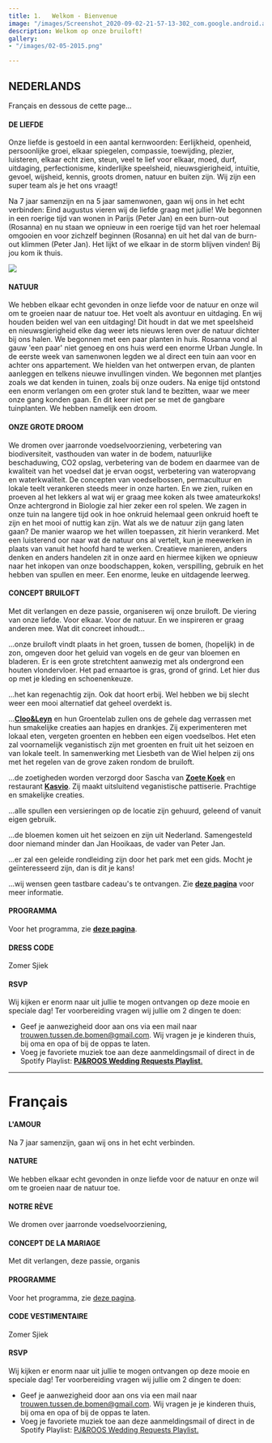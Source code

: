 ```yaml
---
title: 1.   Welkom - Bienvenue
image: "/images/Screenshot_2020-09-02-21-57-13-302_com.google.android.apps.photos.jpg"
description: Welkom op onze bruiloft!
gallery:
- "/images/02-05-2015.png"

---
```

## NEDERLANDS

Français en dessous de cette page...

#### DE LIEFDE

Onze liefde is gestoeld in een aantal kernwoorden: Eerlijkheid, openheid, persoonlijke groei, elkaar spiegelen, compassie, toewijding, plezier, luisteren, elkaar echt zien, steun, veel te lief voor elkaar, moed, durf, uitdaging, perfectionisme, kinderlijke speelsheid, nieuwsgierigheid, intuïtie, gevoel, wijsheid, kennis, groots dromen, natuur en buiten zijn. Wij zijn een super team als je het ons vraagt!

Na 7 jaar samenzijn en na 5 jaar samenwonen, gaan wij ons in het echt verbinden: Eind augustus vieren wij de liefde graag met jullie! We begonnen in een roerige tijd van wonen in Parijs (Peter Jan) en een burn-out (Rosanna) en nu staan we opnieuw in een roerige tijd van het roer helemaal omgooien en voor zichzelf beginnen (Rosanna) en uit het dal van de burn-out klimmen (Peter Jan). Het lijkt of we elkaar in de storm blijven vinden! Bij jou kom ik thuis.

![](/images/02-05-2015.png)

#### NATUUR

We hebben elkaar echt gevonden in onze liefde voor de natuur en onze wil om te groeien naar de natuur toe. Het voelt als avontuur en uitdaging. En wij houden beiden wel van een uitdaging! Dit houdt in dat we met speelsheid en nieuwsgierigheid elke dag weer iets nieuws leren over de natuur dichter bij ons halen. We begonnen met een paar planten in huis. Rosanna vond al gauw 'een paar' niet genoeg en ons huis werd een enorme Urban Jungle. In de eerste week van samenwonen legden we al direct een tuin aan voor en achter ons appartement. We hielden van het ontwerpen ervan, de planten aanleggen en telkens nieuwe invullingen vinden. We begonnen met plantjes zoals we dat kenden in tuinen, zoals bij onze ouders. Na enige tijd ontstond een enorm verlangen om een groter stuk land te bezitten, waar we meer onze gang konden gaan. En dit keer niet per se met de gangbare tuinplanten. We hebben namelijk een droom.

#### ONZE GROTE DROOM

We dromen over jaarronde voedselvoorziening, verbetering van biodiversiteit, vasthouden van water in de bodem, natuurlijke beschaduwing, CO2 opslag, verbetering van de bodem en daarmee van de kwaliteit van het voedsel dat je ervan oogst, verbetering van wateropvang en waterkwaliteit. De concepten van voedselbossen, permacultuur en lokale teelt verankeren steeds meer in onze harten. En we zien, ruiken en proeven al het lekkers al wat wij er graag mee koken als twee amateurkoks! Onze achtergrond in Biologie zal hier zeker een rol spelen. We zagen in onze tuin na langere tijd ook in hoe onkruid helemaal geen onkruid hoeft te zijn en het mooi of nuttig kan zijn. Wat als we de natuur zijn gang laten gaan? De manier waarop we het willen toepassen, zit hierin verankerd. Met een luisterend oor naar wat de natuur ons al vertelt, kun je meewerken in plaats van vanuit het hoofd hard te werken. Creatieve manieren, anders denken en anders handelen zit in onze aard en hiermee kijken we opnieuw naar het inkopen van onze boodschappen, koken, verspilling, gebruik en het hebben van spullen en meer. Een enorme, leuke en uitdagende leerweg.

#### CONCEPT BRUILOFT

Met dit verlangen en deze passie, organiseren wij onze bruiloft. De viering van onze liefde. Voor elkaar. Voor de natuur. En we inspireren er graag anderen mee. Wat dit concreet inhoudt...

...onze bruiloft vindt plaats in het groen, tussen de bomen, (hopelijk) in de zon, omgeven door het geluid van vogels en de geur van bloemen en bladeren. Er is een grote stretchtent aanwezig met als ondergrond een houten vlondervloer. Het pad ernaartoe is gras, grond of grind. Let hier dus op met je kleding en schoenenkeuze.

...het kan regenachtig zijn. Ook dat hoort erbij. Wel hebben we bij slecht weer een mooi alternatief dat geheel overdekt is.

...[**Cloo&Leyn**](https://cloo-leyn.nl/) en hun Groentelab zullen ons de gehele dag verrassen met hun smakelijke creaties aan hapjes en drankjes. Zij experimenteren met lokaal eten, vergeten groenten en hebben een eigen voedselbos. Het eten zal voornamelijk veganistisch zijn met groenten en fruit uit het seizoen en van lokale teelt. In samenwerking met Liesbeth van de Wiel helpen zij ons met het regelen van de grove zaken rondom de bruiloft.

...de zoetigheden worden verzorgd door Sascha van [**Zoete Koek**](https://www.instagram.com/_zoetekoek/?hl=en) en restaurant [**Kasvio**](https://kasvio.nl/). Zij maakt uitsluitend veganistische pattiserie. Prachtige en smakelijke creaties.

...alle spullen een versieringen op de locatie zijn gehuurd, geleend of vanuit eigen gebruik.

...de bloemen komen uit het seizoen en zijn uit Nederland. Samengesteld door niemand minder dan Jan Hooikaas, de vader van Peter Jan.

...er zal een geleide rondleiding zijn door het park met een gids. Mocht je geïnteresseerd zijn, dan is dit je kans!

...wij wensen geen tastbare cadeau's te ontvangen. Zie [**deze pagina**](https://peterjanrosanna.netlify.app/post/post-4/) voor meer informatie.

#### PROGRAMMA

Voor het programma, zie [**deze pagina**](https://peterjanrosanna.netlify.app/post/post-10/ "Programma").

#### DRESS CODE

Zomer Sjiek

#### RSVP

Wij kijken er enorm naar uit jullie te mogen ontvangen op deze mooie en speciale dag! Ter voorbereiding vragen wij jullie om 2 dingen te doen:

* Geef je aanwezigheid door aan ons via een mail naar trouwen.tussen.de.bomen@gmail.com. Wij vragen je je kinderen thuis, bij oma en opa of bij de oppas te laten.
* Voeg je favoriete muziek toe aan deze aanmeldingsmail of direct in de Spotify Playlist: [**PJ&ROOS Wedding Requests Playlist**.](https://open.spotify.com/playlist/0GHY1fGdvU6bQpLyV5RMff?si=ecaee2e2e45f427f&pt=36ed066f167081f083351141ed6e3d3c "PJ&ROOS Wedding Requests Playlist")

***

# Français

#### L'AMOUR

Na 7 jaar samenzijn, gaan wij ons in het echt verbinden. 

#### NATURE

We hebben elkaar echt gevonden in onze liefde voor de natuur en onze wil om te groeien naar de natuur toe. 

#### NOTRE RÈVE

We dromen over jaarronde voedselvoorziening,

#### CONCEPT DE LA MARIAGE

Met dit verlangen, deze passie, organis

#### PROGRAMME

Voor het programma, zie [deze pagina](https://peterjanrosanna.netlify.app/post/post-10/).

#### CODE VESTIMENTAIRE

Zomer Sjiek

#### RSVP

Wij kijken er enorm naar uit jullie te mogen ontvangen op deze mooie en speciale dag! Ter voorbereiding vragen wij jullie om 2 dingen te doen:

* Geef je aanwezigheid door aan ons via een mail naar trouwen.tussen.de.bomen@gmail.com. Wij vragen je je kinderen thuis, bij oma en opa of bij de oppas te laten.
* Voeg je favoriete muziek toe aan deze aanmeldingsmail of direct in de Spotify Playlist: [PJ&ROOS Wedding Requests Playlist.](https://open.spotify.com/playlist/0GHY1fGdvU6bQpLyV5RMff?si=ecaee2e2e45f427f&pt=36ed066f167081f083351141ed6e3d3c)
